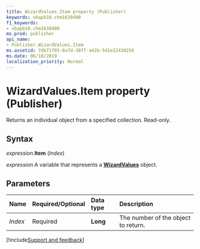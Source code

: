```yaml
---
title: WizardValues.Item property (Publisher)
keywords: vbapb10.chm1638400
f1_keywords:
- vbapb10.chm1638400
ms.prod: publisher
api_name:
- Publisher.WizardValues.Item
ms.assetid: 7db71f03-8a7d-38ff-a42b-5d1e32430256
ms.date: 06/18/2019
localization_priority: Normal
---
```



# WizardValues.Item property (Publisher)

Returns an individual object from a specified collection. Read-only.


## Syntax

_expression_.**Item** (_Index_)

_expression_ A variable that represents a **[WizardValues](Publisher.WizardValues.md)** object.


## Parameters

|Name|Required/Optional|Data type|Description|
|:-----|:-----|:-----|:-----|
|_Index_|Required| **Long**|The number of the object to return.|

[!include[Support and feedback](~/includes/feedback-boilerplate.md)]